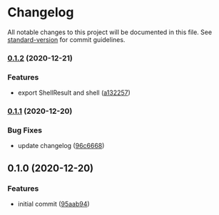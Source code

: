 # Changelog

All notable changes to this project will be documented in this file. See [standard-version](https://github.com/conventional-changelog/standard-version) for commit guidelines.

### [0.1.2](https://github.com/retgits/akkasls-nodewrapper/compare/v0.1.1...v0.1.2) (2020-12-21)


### Features

* export ShellResult and shell ([a132257](https://github.com/retgits/akkasls-nodewrapper/commit/a132257c5cb20d1d13bb9f7586423683e54a5413))

### [0.1.1](https://github.com/retgits/akkasls-nodewrapper/compare/v0.1.0...v0.1.1) (2020-12-20)


### Bug Fixes

* update changelog ([96c6668](https://github.com/retgits/akkasls-nodewrapper/commit/96c66689d052e7dd4ba1ec9b652fc59a138c096c))

## 0.1.0 (2020-12-20)


### Features

* initial commit ([95aab94](https://github.com/retgits/akkasls-nodewrapper/commit/95aab94598c059b6b5b1de3810bf1c54eea15121))
